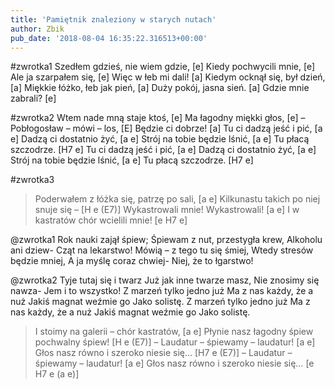 ```yaml
---
title: 'Pamiętnik znaleziony w starych nutach'
author: Zbik
pub_date: '2018-08-04 16:35:22.316513+00:00'
---
```


#zwrotka1
Szedłem gdzieś, nie wiem gdzie, [e]
Kiedy pochwycili mnie, [e]
Ale ja szarpałem się, [e]
Więc w łeb mi dali! [a]
Kiedym ocknął się, był dzień, [a]
Miękkie łóżko, łeb jak pień, [a]
Duży pokój, jasna sień. [a]
Gdzie mnie zabrali? [e]

#zwrotka2
Wtem nade mną staje ktoś, [e]
Ma łagodny miękki głos, [e]
– Pobłogosław – mówi – los, [E]
Będzie ci dobrze! [a]
Tu ci dadzą jeść i pić, [a e]
Dadzą ci dostatnio żyć, [a e]
Strój na tobie będzie lśnić, [a e]
Tu płacą szczodrze. [H7 e]
Tu ci dadzą jeść i pić, [a e]
Dadzą ci dostatnio żyć, [a e]
Strój na tobie będzie lśnić, [a e]
Tu płacą szczodrze. [H7 e]

#zwrotka3
>Poderwałem z łóżka się, patrzę po sali, [a e]
>Kilkunastu takich po niej snuje się – [H e (E7)]
>Wykastrowali mnie! Wykastrowali! [a e]
>I w kastratów chór wcielili mnie! [e H7 e]

@zwrotka1
Rok nauki zajął śpiew;
Śpiewam z nut, przestygła krew,
Alkoholu ani dziew-
Cząt na lekarstwo!
Mówią – z tego tu się śmiej,
Wtedy stresów będzie mniej,
A ja myślę coraz chwiej-
Niej, że to łgarstwo!

@zwrotka2
Tyje tutaj się i twarz
Już jak inne twarze masz,
Nie znosimy się nawza-
Jem i to wszystko!
Z marzeń tylko jedno już
Ma z nas każdy, że a nuż
Jakiś magnat weźmie go
Jako solistę.
Z marzeń tylko jedno już
Ma z nas każdy, że a nuż
Jakiś magnat weźmie go
Jako solistę.

>I stoimy na galerii – chór kastratów, [a e]
>Płynie nasz łagodny śpiew pochwalny śpiew! [H e (E7)]
>– Laudatur – śpiewamy – laudatur! [a e]
>Głos nasz równo i szeroko niesie się… [H7 e (E7)]
>– Laudatur – śpiewamy – laudatur! [a e]
>Głos nasz równo i szeroko niesie się… [e H7 e (a e)]